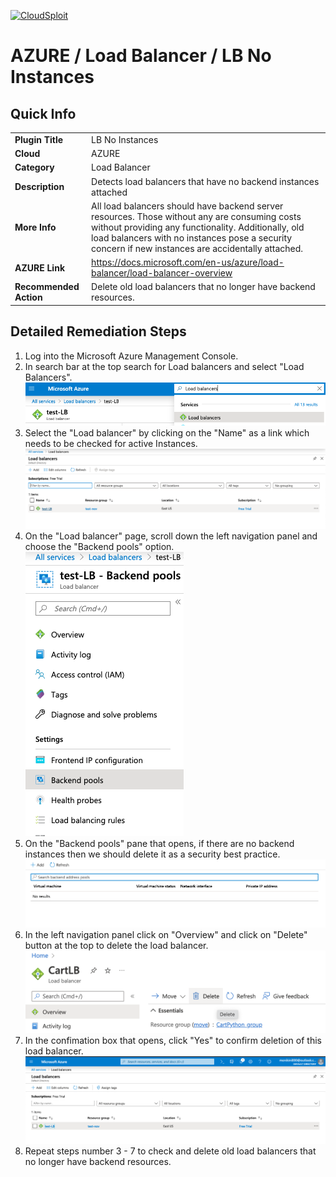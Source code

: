 [![CloudSploit](https://cloudsploit.com/img/logo-new-big-text-100.png "CloudSploit")](https://cloudsploit.com)

# AZURE / Load Balancer / LB No Instances

## Quick Info

| | |
|-|-|
| **Plugin Title** | LB No Instances |
| **Cloud** | AZURE |
| **Category** | Load Balancer |
| **Description** | Detects load balancers that have no backend instances attached |
| **More Info** | All load balancers should have backend server resources. Those without any are consuming costs without providing any functionality. Additionally, old load balancers with no instances pose a security concern if new instances are accidentally attached. |
| **AZURE Link** | https://docs.microsoft.com/en-us/azure/load-balancer/load-balancer-overview |
| **Recommended Action** | Delete old load balancers that no longer have backend resources. |

## Detailed Remediation Steps

1. Log into the Microsoft Azure Management Console.
2. In search bar at the top search for Load balancers and select "Load Balancers". </br> <img src="/resources/azure/loadbalancer/lb-no-instances/step2.png"/>
3. Select the "Load balancer" by clicking on the "Name" as a link which needs to be checked for active Instances.</br> <img src="/resources/azure/loadbalancer/lb-no-instances/step3.png"/>
4. On the "Load balancer" page, scroll down the left navigation panel and choose the "Backend pools" option. </br>  <img src="/resources/azure/loadbalancer/lb-no-instances/step4.png"/>
5. On the "Backend pools" pane that opens, if there are no backend instances then we should delete it as a security best practice.</br>  <img src="/resources/azure/loadbalancer/lb-no-instances/step5.png"/>
6. In the left navigation panel click on "Overview" and click on "Delete" button at the top to delete the load balancer.</br>  <img src="/resources/azure/loadbalancer/lb-no-instances/step6.png"/>
7. In the confimation box that opens, click "Yes" to confirm deletion of this load balancer.</br>  <img src="/resources/azure/loadbalancer/lb-no-instances/step7.png"/>
10. Repeat steps number 3 - 7 to check and delete old load balancers that no longer have backend resources.

